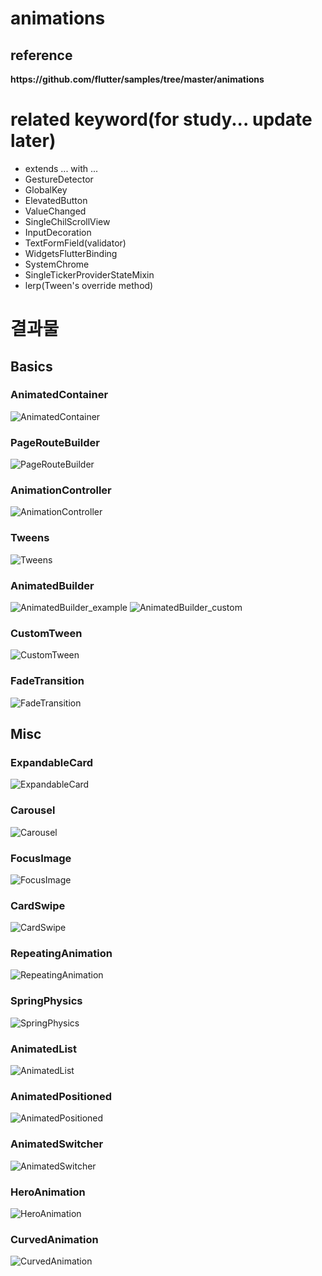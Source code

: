 # animations

<h2>reference</h2>
<div><b>https://github.com/flutter/samples/tree/master/animations</b></div>

# related keyword(for study... update later)
- extends ... with ...
- GestureDetector
- GlobalKey
- ElevatedButton
- ValueChanged<T>
- SingleChilScrollView
- InputDecoration
- TextFormField(validator)
- WidgetsFlutterBinding
- SystemChrome
- SingleTickerProviderStateMixin
- lerp(Tween's override method)

# 결과물
## Basics

### AnimatedContainer
![AnimatedContainer](./screenshots/basics/AnimatedContainer.gif)

### PageRouteBuilder
![PageRouteBuilder](./screenshots/basics/PageRouteBuilder.gif)

### AnimationController
![AnimationController](./screenshots/basics/AnimationController.gif)

### Tweens
![Tweens](./screenshots/basics/Tweens.gif)

### AnimatedBuilder
![AnimatedBuilder_example](./screenshots/basics/AnimatedBuilder_example.gif)
![AnimatedBuilder_custom](./screenshots/basics/AnimatedBuilder_custom.gif)

### CustomTween
![CustomTween](./screenshots/basics/CustomTween.gif)

### FadeTransition
![FadeTransition](./screenshots/basics/FadeTransition.gif)

## Misc

### ExpandableCard
![ExpandableCard](./screenshots/miscs/ExpandableCard.gif)

### Carousel
![Carousel](./screenshots/miscs/Carousel_repeat.gif)

### FocusImage
![FocusImage](./screenshots/miscs/FocusImage.gif)

### CardSwipe
![CardSwipe](./screenshots/miscs/CardSwipe.gif)

### RepeatingAnimation
![RepeatingAnimation](./screenshots/miscs/RepeatingAnimation.gif)

### SpringPhysics
![SpringPhysics](./screenshots/miscs/SpringPhysics.gif)

### AnimatedList
![AnimatedList](./screenshots/miscs/AnimatedList.gif)

### AnimatedPositioned
![AnimatedPositioned](./screenshots/miscs/AnimatedPositioned.gif)

### AnimatedSwitcher
![AnimatedSwitcher](./screenshots/miscs/AnimatedSwitcher.gif)

### HeroAnimation
![HeroAnimation](./screenshots/miscs/HeroAnimation.gif)

### CurvedAnimation
![CurvedAnimation](./screenshots/miscs/CurvedAnimation.gif)
